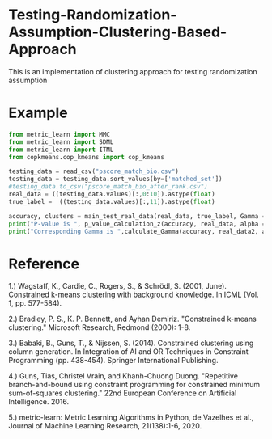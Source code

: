 # Testing-Randomization-Assumption-Clustering-Based-Approach
This is an implementation of clustering approach for testing randomization assumption

# Example
```python
from metric_learn import MMC
from metric_learn import SDML
from metric_learn import ITML
from copkmeans.cop_kmeans import cop_kmeans

testing_data = read_csv("pscore_match_bio.csv")
testing_data = testing_data.sort_values(by=['matched_set'])
#testing_data.to_csv("pscore_match_bio_after_rank.csv")
real_data = ((testing_data.values)[:,0:10]).astype(float)
true_label =  ((testing_data.values)[:,11]).astype(float)

accuracy, clusters = main_test_real_data(real_data, true_label, Gamma = 1)
print("P-value is ", p_value_calculation_z(accuracy, real_data, alpha = 0.05, Gamma = 1))
print("Corresponding Gamma is ",calculate_Gamma(accuracy, real_data2, alpha = 0.05))
```


# Reference
1.) Wagstaff, K., Cardie, C., Rogers, S., & Schrödl, S. (2001, June). Constrained k-means clustering with background knowledge. In ICML (Vol. 1, pp. 577-584).

2.) Bradley, P. S., K. P. Bennett, and Ayhan Demiriz. "Constrained k-means clustering." Microsoft Research, Redmond (2000): 1-8.

3.) Babaki, B., Guns, T., & Nijssen, S. (2014). Constrained clustering using column generation. In Integration of AI and OR Techniques in Constraint Programming (pp. 438-454). Springer International Publishing.

4.) Guns, Tias, Christel Vrain, and Khanh-Chuong Duong. "Repetitive branch-and-bound using constraint programming for constrained minimum sum-of-squares clustering." 22nd European Conference on Artificial Intelligence. 2016.

5.) metric-learn: Metric Learning Algorithms in Python, de Vazelhes et al., Journal of Machine Learning Research, 21(138):1-6, 2020.
